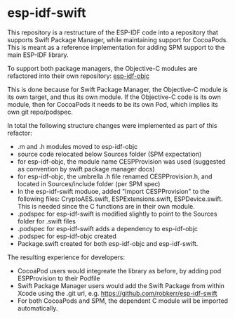 # esp-idf-swift

This repository is a restructure of the ESP-IDF code into a repository that supports Swift Package Manager, while maintaining support for CocoaPods. This is meant as a reference implementation for adding SPM support to the main ESP-IDF library.

To support both package managers, the Objective-C modules are refactored into their own repository:
[esp-idf-objc](https://github.com/robkerr/esp-idf-objc)

This is done because for Swift Package Manager, the Objective-C module is its own target, and thus its own module.  If the Objective-C code is its own module, then for CocoaPods it needs to be its own Pod, which implies its own git repo/podspec.

In total the following structure changes were implemented as part of this refactor:

- .m and .h modules moved to esp-idf-objc
- source code relocated below Sources folder (SPM expectation)
- for esp-idf-objc, the module name CESPProvision was used (suggested as convention by swift package manager docs)
- for esp-idf-objc, the umbrella .h file renamed CESPProvision.h, and located in Sources/include folder (per SPM spec)
- In the esp-idf-swift moduoe, added "Import CESPProvision" to the following files: CryptoAES.swift, ESPExtensions.swift, ESPDevice.swift. This is needed since the C functions are in their own module.
- .podspec for esp-idf-swift is modified slightly to point to the Sources folder for .swift files
- .podspec for esp-idf-swift adds a dependency to esp-idf-objc
- .podspec for esp-idf-objc created
- Package.swift created for both esp-idf-objc and esp-idf-swift.

The resulting experience for developers:
- CocoaPod users would integreate the library as before, by adding pod ESPProvision to their Podfile
- Swift Package Manager users would add the Swift Package from within Xcode using the .git url, e.g. https://github.com/robkerr/esp-idf-swift
- For both CocoaPods and SPM, the dependent C module will be imported automatically.
